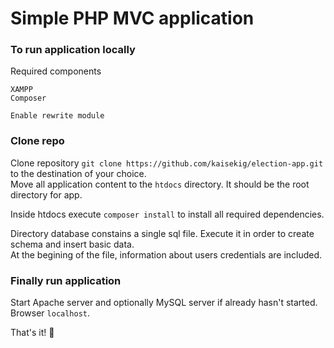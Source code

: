 # Simple PHP MVC application

### To run application locally

Required components

```
XAMPP
Composer
```

`Enable rewrite module`

### Clone repo

Clone repository `git clone https://github.com/kaisekig/election-app.git` to the destination of your choice.\
Move all application content to the `htdocs` directory. It should be the root directory for app. 

Inside htdocs execute `composer install` to install all required dependencies.

Directory database constains a single sql file. Execute it in order to create schema and insert basic data.\
At the begining of the file, information about users credentials are included.

### Finally run application

Start Apache server and optionally MySQL server if already hasn't started.\
Browser `localhost`.

That's it! 🎉
